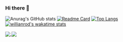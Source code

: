 ### Hi there 👋

<!--
**guipmartins/guipmartins** is a ✨ _special_ ✨ repository because its `README.md` (this file) appears on your GitHub profile.

Here are some ideas to get you started:

- 🔭 I’m currently working on ...
- 🌱 I’m currently learning ...
- 👯 I’m looking to collaborate on ...
- 🤔 I’m looking for help with ...
- 💬 Ask me about ...
- 📫 How to reach me: ...
- 😄 Pronouns: ...
- ⚡ Fun fact: ...
-->

![Anurag's GitHub stats](https://github-readme-stats.vercel.app/api?username=guipmartins&show_icons=true&theme=tokyonight)
[![Readme Card](https://github-readme-stats.vercel.app/api/pin/?username=guipmartins&repo=github-readme-stats)](https://github.com/guipmartins/github-readme-stats)
[![Top Langs](https://github-readme-stats.vercel.app/api/top-langs/?username=guipmartins&layout=compact)](https://github.com/guipmartins/github-readme-stats)
[![willianrod's wakatime stats](https://github-readme-stats.vercel.app/api/wakatime?username=guipmartins)](https://github.com/guipmartins/github-readme-stats)

<a href="https://github.com/anuraghazra/github-readme-stats">
  <img align="center" src="https://github-readme-stats.vercel.app/api/pin/?username=guipmartins&repo=github-readme-stats" />
</a>
<a href="https://github.com/anuraghazra/convoychat">
  <img align="center" src="https://github-readme-stats.vercel.app/api/pin/?username=aguipmartins&repo=convoychat" />
</a>





